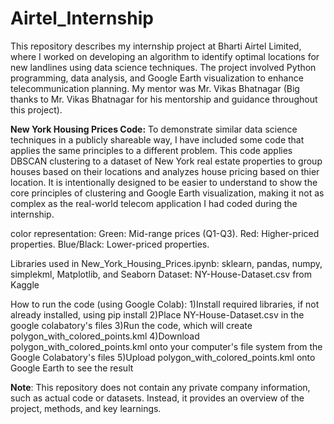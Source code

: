 # Airtel_Internship

This repository describes my internship project at Bharti Airtel Limited, where I worked on developing an algorithm to identify optimal locations for new landlines using data science techniques. The project involved Python programming, data analysis, and Google Earth visualization to enhance telecommunication planning. My mentor was Mr. Vikas Bhatnagar (Big thanks to Mr. Vikas Bhatnagar for his mentorship and guidance throughout this project).


**New York Housing Prices Code:**
To demonstrate similar data science techniques in a publicly shareable way, I have included some code that applies the same principles to a different problem.
This code applies DBSCAN clustering to a dataset of New York real estate properties to group houses based on their locations and analyzes house pricing based on thier location.
It is intentionally designed to be easier to understand to show the core principles of clustering and Google Earth visualization, making it not as complex as the real-world telecom application I had coded during the internship.

color representation: 
Green: Mid-range prices (Q1-Q3).
Red: Higher-priced properties.
Blue/Black: Lower-priced properties.

Libraries used in New_York_Housing_Prices.ipynb: sklearn, pandas, numpy, simplekml, Matplotlib, and Seaborn
Dataset: NY-House-Dataset.csv from Kaggle

How to run the code (using Google Colab):
1)Install required libraries, if not already installed, using pip install
2)Place NY-House-Dataset.csv in the google colabatory's files
3)Run the code, which will create polygon_with_colored_points.kml
4)Download polygon_with_colored_points.kml onto your computer's file system from the Google Colabatory's files
5)Upload polygon_with_colored_points.kml onto Google Earth to see the result

**Note**: This repository does not contain any private company information, such as actual code or datasets. Instead, it provides an overview of the project, methods, and key learnings.
